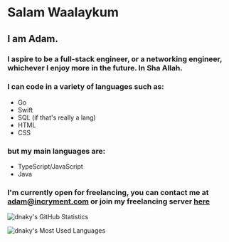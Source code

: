 # Salam Waalaykum
## I am Adam.
### I aspire to be a full-stack engineer, or a networking engineer, whichever I enjoy more in the future. In Sha Allah.
### I can code in a variety of languages such as:
- Go
- Swift
- SQL (if that's really a lang)
- HTML
- CSS
### but my main languages are: 
- TypeScript/JavaScript
- Java

### I'm currently open for freelancing, you can contact me at **adam@incryment.com** or join my freelancing server [here](https://incryment.com/discord)

![dnaky's GitHub Statistics](https://github-readme-stats.vercel.app/api?username=dnaky&count_private=true&title_color=fcbf49&text_color=eae2b7&bg_color=2f3e46&hide_border=true&border_radius=3)

![dnaky's Most Used Languages](https://github-readme-stats.vercel.app/api/top-langs/?username=dnaky&layout=compact&count_private=true&title_color=fcbf49&text_color=ffffff&bg_color=2f3e46&hide_border=true&border_radius=3&langs_count=5)

